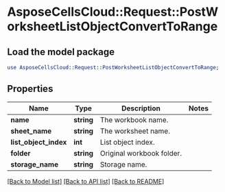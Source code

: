 # AsposeCellsCloud::Request::PostWorksheetListObjectConvertToRange 

## Load the model package
```perl
use AsposeCellsCloud::Request::PostWorksheetListObjectConvertToRange;
```

## Properties
Name | Type | Description | Notes
------------ | ------------- | ------------- | -------------
**name** | **string** | The workbook name. |
**sheet_name** | **string** | The worksheet name. |
**list_object_index** | **int** | List object index. |
**folder** | **string** | Original workbook folder. |
**storage_name** | **string** | Storage name. |  

[[Back to Model list]](../README.md#documentation-for-requests) [[Back to API list]](../README.md#documentation-for-api-endpoints) [[Back to README]](../README.md)

